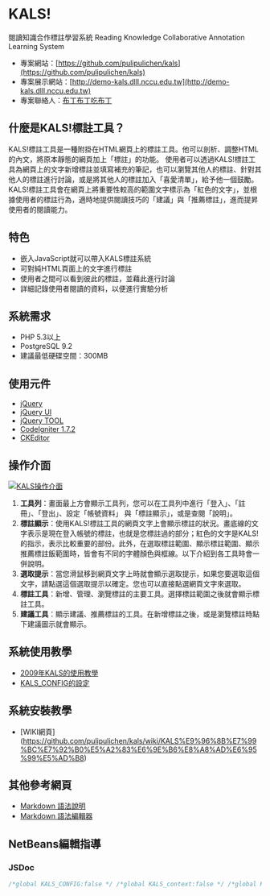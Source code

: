 KALS!
======================

閱讀知識合作標註學習系統
Reading Knowledge Collaborative Annotation Learning System

- 專案網站：[https://github.com/pulipulichen/kals](https://github.com/pulipulichen/kals)
- 專案展示網站：[http://demo-kals.dlll.nccu.edu.tw](http://demo-kals.dlll.nccu.edu.tw)
- 專案聯絡人：[布丁布丁吃布丁](http://pulipuli.blogspot.tw)

## 什麼是KALS!標註工具？

KALS!標註工具是一種附掛在HTML網頁上的標註工具。他可以剖析、調整HTML的內文，將原本靜態的網頁加上「標註」的功能。
使用者可以透過KALS!標註工具為網頁上的文字新增標註並填寫補充的筆記，也可以瀏覽其他人的標註、針對其他人的標註進行討論，或是將其他人的標註加入「喜愛清單」，給予他一個鼓勵。
KALS!標註工具會在網頁上將重要性較高的範圍文字標示為「紅色的文字」，並根據使用者的標註行為，適時地提供閱讀技巧的「建議」與「推薦標註」，進而提昇使用者的閱讀能力。

## 特色

- 嵌入JavaScript就可以帶入KALS標註系統
- 可對純HTML頁面上的文字進行標註
- 使用者之間可以看到彼此的標註，並藉此進行討論
- 詳細記錄使用者閱讀的資料，以便進行實驗分析

## 系統需求

- PHP 5.3以上
- PostgreSQL 9.2
- 建議最低硬碟空間：300MB

## 使用元件

- [jQuery](http://jquery.com/)
- [jQuery UI](http://jqueryui.com/)
- [jQuery TOOL](http://jquerytools.org/)
- [CodeIgniter 1.7.2](http://www.codeigniter.org.tw/)
- [CKEditor](http://ckeditor.com/)

## 操作介面

[![KALS操作介面](http://lh5.ggpht.com/_yr4MQB4zDus/TPEhCZg6urI/AAAAAAAAHPc/7bXx9IYbNJA/kals_interface_thumb.png)](http://lh5.ggpht.com/_yr4MQB4zDus/TPEhBQQekEI/AAAAAAAAHPY/9J0bBepTBow/s1600-h/kals_interface%5B2%5D.png)

1. **工具列**：畫面最上方會顯示工具列，您可以在工具列中進行「登入」、「註冊」、「登出」、設定「帳號資料」 與「標註顯示」，或是查閱「說明」。
2. **標註顯示**：使用KALS!標註工具的網頁文字上會顯示標註的狀況。畫底線的文字表示是現在登入帳號的標註，也就是您標註過的部分；紅色的文字是KALS!的指示，表示比較重要的部份。此外，在選取標註範圍、顯示標註範圍、顯示推薦標註飯範圍時，皆會有不同的字體顏色與框線。以下介紹到各工具時會一併說明。
3. **選取提示**：當您滑鼠移到網頁文字上時就會顯示選取提示，如果您要選取這個文字，請點選這個選取提示以確定。您也可以直接點選網頁文字來選取。
4. **標註工具**：新增、管理、瀏覽標註的主要工具。選擇標註範圍之後就會顯示標註工具。
5. **建議工具**：顯示建議、推薦標註的工具。在新增標註之後，或是瀏覽標註時點下建議圖示就會顯示。

## 系統使用教學

- [2009年KALS的使用教學](http://pulipuli.blogspot.tw/2010/11/20101127kals.html)
- [KALS_CONFIG的設定](https://github.com/pulipulichen/kals/blob/master/system/application/views/web_apps/core/KALS_CONFIG.js)

## 系統安裝教學

- [WIKI網頁] (https://github.com/pulipulichen/kals/wiki/KALS%E9%96%8B%E7%99%BC%E7%92%B0%E5%A2%83%E6%9E%B6%E8%A8%AD%E6%95%99%E5%AD%B8)

## 其他參考網頁

- [Markdown 語法說明](http://zh.wikipedia.org/wiki/Markdown/)
- [Markdown 語法編輯器](http://markdown.pioul.fr/)

## NetBeans編輯指導

### JSDoc

````js
/*global KALS_CONFIG:false */ /*global KALS_context:false */ /*global KALS_util:false */ /*global KALS_text:false */ /*global KALS_toolbar:false */ /*global KALS_window:false */
````
